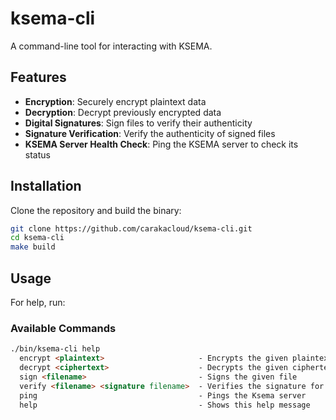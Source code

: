 # ksema-cli

A command-line tool for interacting with KSEMA.

## Features

- **Encryption**: Securely encrypt plaintext data
- **Decryption**: Decrypt previously encrypted data
- **Digital Signatures**: Sign files to verify their authenticity
- **Signature Verification**: Verify the authenticity of signed files
- **KSEMA Server Health Check**: Ping the KSEMA server to check its status

## Installation

Clone the repository and build the binary:

```sh
git clone https://github.com/carakacloud/ksema-cli.git
cd ksema-cli
make build
```

## Usage

For help, run:

### Available Commands

```md
./bin/ksema-cli help
  encrypt <plaintext>                     - Encrypts the given plaintext
  decrypt <ciphertext>                    - Decrypts the given ciphertext
  sign <filename>                         - Signs the given file
  verify <filename> <signature filename>  - Verifies the signature for the file
  ping                                    - Pings the Ksema server
  help                                    - Shows this help message
```